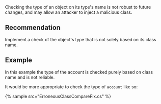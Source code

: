 Checking the type of an object on its type's name is not robust to future changes, and may allow an attacker to inject a malicious class.


## Recommendation
Implement a check of the object's type that is not solely based on its class name.


## Example
In this example the type of the account is checked purely based on class name and is not reliable.

It would be more appropriate to check the type of `account` like so:

{% sample src="ErroneousClassCompareFix.cs" %}
